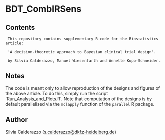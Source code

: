 # BDT_CombIRSens

Contents
--------------------------------

     This repository contains supplementary R code for the Biostatistics article:  

     'A decision-theoretic approach to Bayesian clinical trial design'. 

     by Silvia Calderazzo, Manuel Wiesenfarth and Annette Kopp-Schneider.  


Notes
--------------------------------

The code is meant only to allow reproduction of the designs and figures of the above article. To do this, simply run the script 'Run_Analysis_and_Plots.R'. Note that computation of the designs is by default parallelised via the ``mclapply`` function of the ``parallel`` R package.  


Author
--------------------------------

Silvia Calderazzo (s.calderazzo@dkfz-heidelberg.de)
